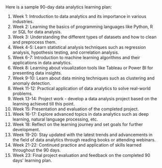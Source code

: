 Here is a sample 90-day data analytics learning plan:
1. Week 1: Introduction to data analytics and its importance in various industries.
2. Week 2: Learning the basics of programming languages like Python, R or SQL for data analysis.
3. Week 3: Understanding the different types of datasets and how to clean and preprocess them.
4. Week 4-5: Learn statistical analysis techniques such as regression analysis, hypothesis testing, and correlation analysis.
5. Week 6-7: Introduction to machine learning algorithms and their applications in data analytics.
6. Week 8: Learning about visualization tools like Tableau or Power BI for presenting data insights.
7. Week 9-10: Learn about data mining techniques such as clustering and anomaly detection.
8. Week 11-12: Practical application of data analytics to solve real-world problems.
9. Week 13-14: Project work - develop a data analysis project based on the learning achieved till this point.
10. Week 15: Presentation and evaluation of the completed project.
11. Week 16-17: Explore advanced topics in data analytics such as deep learning, natural language processing, etc.
12. Week 18: Reflect on the learning journey and set goals for further development.
13. Week 19-20: Stay updated with the latest trends and advancements in the field of data analytics through reading books or attending webinars.
14. Week 21-22: Continued practice and application of skills learned throughout the 90 days.
15. Week 23: Final project evaluation and feedback on the completed 90 days' learning plan.
